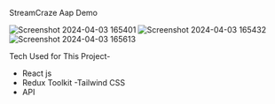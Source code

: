 
StreamCraze Aap Demo



![Screenshot 2024-04-03 165401](https://github.com/swatitonge24/StreamCraze.github.io/assets/138844716/d37c8ec8-7ea1-4d8e-8cb5-4f5241fe25a8)
![Screenshot 2024-04-03 165432](https://github.com/swatitonge24/StreamCraze.github.io/assets/138844716/8189d99a-32c8-4c81-baa3-288a158ab7b4)
![Screenshot 2024-04-03 165613](https://github.com/swatitonge24/StreamCraze.github.io/assets/138844716/75f443c9-4509-4e06-9452-b6a9ba357464)



Tech Used for This Project-
- React js
- Redux Toolkit
-Tailwind CSS
- API

